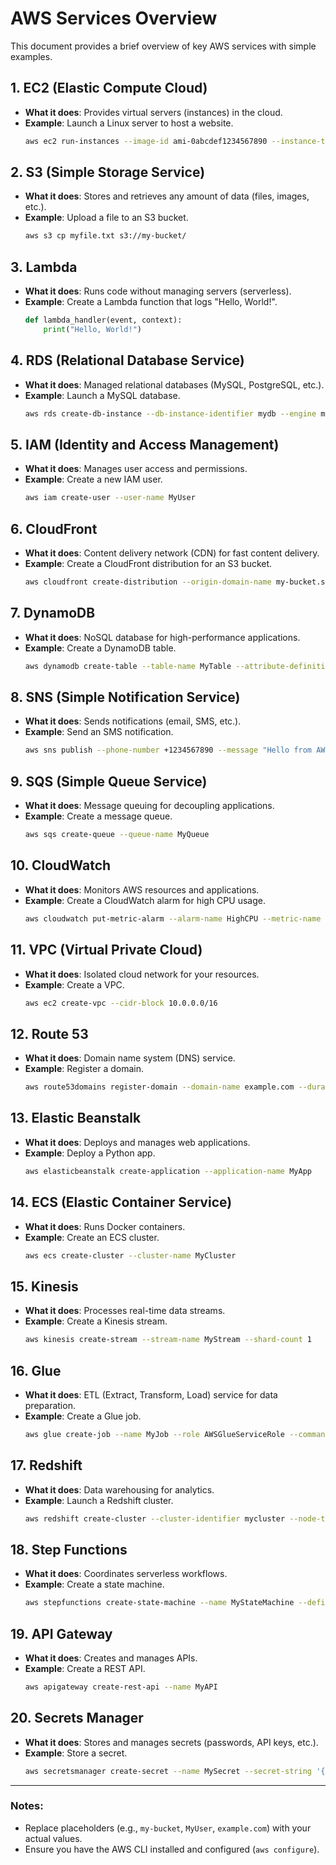 # AWS Services Overview

This document provides a brief overview of key AWS services with simple examples.

## 1. **EC2 (Elastic Compute Cloud)**
- **What it does**: Provides virtual servers (instances) in the cloud.
- **Example**: Launch a Linux server to host a website.
  ```bash
  aws ec2 run-instances --image-id ami-0abcdef1234567890 --instance-type t2.micro
  ```

## 2. **S3 (Simple Storage Service)**
- **What it does**: Stores and retrieves any amount of data (files, images, etc.).
- **Example**: Upload a file to an S3 bucket.
  ```bash
  aws s3 cp myfile.txt s3://my-bucket/
  ```

## 3. **Lambda**
- **What it does**: Runs code without managing servers (serverless).
- **Example**: Create a Lambda function that logs "Hello, World!".
  ```python
  def lambda_handler(event, context):
      print("Hello, World!")
  ```

## 4. **RDS (Relational Database Service)**
- **What it does**: Managed relational databases (MySQL, PostgreSQL, etc.).
- **Example**: Launch a MySQL database.
  ```bash
  aws rds create-db-instance --db-instance-identifier mydb --engine mysql --db-instance-class db.t2.micro --allocated-storage 20
  ```

## 5. **IAM (Identity and Access Management)**
- **What it does**: Manages user access and permissions.
- **Example**: Create a new IAM user.
  ```bash
  aws iam create-user --user-name MyUser
  ```

## 6. **CloudFront**
- **What it does**: Content delivery network (CDN) for fast content delivery.
- **Example**: Create a CloudFront distribution for an S3 bucket.
  ```bash
  aws cloudfront create-distribution --origin-domain-name my-bucket.s3.amazonaws.com
  ```

## 7. **DynamoDB**
- **What it does**: NoSQL database for high-performance applications.
- **Example**: Create a DynamoDB table.
  ```bash
  aws dynamodb create-table --table-name MyTable --attribute-definitions AttributeName=ID,AttributeType=N --key-schema AttributeName=ID,KeyType=HASH --provisioned-throughput ReadCapacityUnits=5,WriteCapacityUnits=5
  ```

## 8. **SNS (Simple Notification Service)**
- **What it does**: Sends notifications (email, SMS, etc.).
- **Example**: Send an SMS notification.
  ```bash
  aws sns publish --phone-number +1234567890 --message "Hello from AWS SNS!"
  ```

## 9. **SQS (Simple Queue Service)**
- **What it does**: Message queuing for decoupling applications.
- **Example**: Create a message queue.
  ```bash
  aws sqs create-queue --queue-name MyQueue
  ```

## 10. **CloudWatch**
- **What it does**: Monitors AWS resources and applications.
- **Example**: Create a CloudWatch alarm for high CPU usage.
  ```bash
  aws cloudwatch put-metric-alarm --alarm-name HighCPU --metric-name CPUUtilization --namespace AWS/EC2 --statistic Average --period 300 --threshold 80 --comparison-operator GreaterThanOrEqualToThreshold --dimensions Name=InstanceId,Value=i-1234567890abcdef0 --evaluation-periods 2 --alarm-actions arn:aws:sns:us-east-1:123456789012:MyTopic
  ```

## 11. **VPC (Virtual Private Cloud)**
- **What it does**: Isolated cloud network for your resources.
- **Example**: Create a VPC.
  ```bash
  aws ec2 create-vpc --cidr-block 10.0.0.0/16
  ```

## 12. **Route 53**
- **What it does**: Domain name system (DNS) service.
- **Example**: Register a domain.
  ```bash
  aws route53domains register-domain --domain-name example.com --duration-in-years 1 --admin-contact {...} --registrant-contact {...} --tech-contact {...}
  ```

## 13. **Elastic Beanstalk**
- **What it does**: Deploys and manages web applications.
- **Example**: Deploy a Python app.
  ```bash
  aws elasticbeanstalk create-application --application-name MyApp
  ```

## 14. **ECS (Elastic Container Service)**
- **What it does**: Runs Docker containers.
- **Example**: Create an ECS cluster.
  ```bash
  aws ecs create-cluster --cluster-name MyCluster
  ```

## 15. **Kinesis**
- **What it does**: Processes real-time data streams.
- **Example**: Create a Kinesis stream.
  ```bash
  aws kinesis create-stream --stream-name MyStream --shard-count 1
  ```

## 16. **Glue**
- **What it does**: ETL (Extract, Transform, Load) service for data preparation.
- **Example**: Create a Glue job.
  ```bash
  aws glue create-job --name MyJob --role AWSGlueServiceRole --command '{"Name": "my-etl-job"}'
  ```

## 17. **Redshift**
- **What it does**: Data warehousing for analytics.
- **Example**: Launch a Redshift cluster.
  ```bash
  aws redshift create-cluster --cluster-identifier mycluster --node-type dc2.large --master-username admin --master-user-password Password123 --cluster-type single-node
  ```

## 18. **Step Functions**
- **What it does**: Coordinates serverless workflows.
- **Example**: Create a state machine.
  ```bash
  aws stepfunctions create-state-machine --name MyStateMachine --definition '{"StartAt": "HelloWorld", "States": {"HelloWorld": {"Type": "Pass", "Result": "Hello, World!", "End": true}}}' --role-arn arn:aws:iam::123456789012:role/MyRole
  ```

## 19. **API Gateway**
- **What it does**: Creates and manages APIs.
- **Example**: Create a REST API.
  ```bash
  aws apigateway create-rest-api --name MyAPI
  ```

## 20. **Secrets Manager**
- **What it does**: Stores and manages secrets (passwords, API keys, etc.).
- **Example**: Store a secret.
  ```bash
  aws secretsmanager create-secret --name MySecret --secret-string '{"username":"admin","password":"Password123"}'
  ```

---

### Notes:
- Replace placeholders (e.g., `my-bucket`, `MyUser`, `example.com`) with your actual values.
- Ensure you have the AWS CLI installed and configured (`aws configure`).